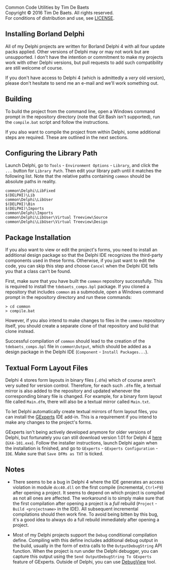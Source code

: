 
Common Code Utilities by Tim De Baets  
Copyright © 2016 Tim De Baets. All rights reserved.  
For conditions of distribution and use, see [LICENSE](../LICENSE).  

Installing Borland Delphi
-------------------------

All of my Delphi projects are written for Borland Delphi 4 with all four update packs applied. Other versions of Delphi may or may not work but are unsupported. I don't have the intention or commitment to make my projects work with other Delphi versions, but pull requests to add such compatibility are still welcome of course.

If you don't have access to Delphi 4 (which is admittedly a *very* old version), please don't hesitate to send me an e-mail and we'll work something out.

Building
--------

To build the project from the command line, open a Windows command prompt in the repository directory (note that Git Bash isn't supported), run the `compile.bat` script and follow the instructions.

If you also want to compile the project from within Delphi, some additional steps are required. These are outlined in the next sections.

Configuring the Library Path
----------------------------

Launch Delphi, go to `Tools` - `Environment Options` - `Library`, and click the `...` button for `Library Path`. Then edit your library path until it matches the following list. Note that the relative paths containing `common` should be absolute paths in reality.
```
common\Delphi\LibFixed
$(DELPHI)\Lib
common\Delphi\LibUser
$(DELPHI)\Bin
$(DELPHI)\Imports
common\Delphi\Imports
common\Delphi\LibUser\Virtual Treeview\Source
common\Delphi\LibUser\Virtual Treeview\Design
```

Package Installation
--------------------

If you also want to view or edit the project's forms, you need to install an additional design package so that the Delphi IDE recognizes the third-party components used in these forms. Otherwise, if you just want to edit the code, you can skip this step and choose `Cancel` when the Delphi IDE tells you that a class can't be found.

First, make sure that you have built the `common` repository successfully. This is required to install the `tdebaets_comps.bpl` package. If you cloned a repository that includes `common` as a submodule, open a Windows command prompt in the repository directory and run these commands:
```
> cd common
> compile.bat
```

However, if you also intend to make changes to files in the `common` repository itself, you should create a separate clone of that repository and build that clone instead.

Successful compilation of `common` should lead to the creation of the `tdebaets_comps.bpl` file in `common\Output`, which should be added as a design package in the Delphi IDE (`Component` - `Install Packages...`).

Textual Form Layout Files
-------------------------

Delphi 4 stores form layouts in binary files (`.dfm`) which of course aren't very suited for version control. Therefore, for each such `.dfm` file, a textual mirror is also added to the repository and updated whenever the corresponding binary file is changed. For example, for a binary form layout file called `Main.dfm`, there will also be a textual mirror called `Main.txt`.

To let Delphi automatically create textual mirrors of form layout files, you can install the [GExperts](http://www.gexperts.org/) IDE add-in. This is a requirement if you intend to make any changes to the project's forms.

GExperts isn't being actively developed anymore for older versions of Delphi, but fortunately you can still download version 1.01 for Delphi 4 [here](http://www.gexperts.org/download/#GX101) (`GX4-101.exe`). Follow the installer instructions, launch Delphi again when the installation is finished, and go to `GExperts` - `GExperts Configuration` - `IDE`. Make sure that `Save DFMs as TXT` is ticked.

Notes
-----

- There seems to be a bug in Delphi 4 where the IDE generates an access violation in module `dcc40.dll` on the first compile (incremental, `Ctrl+F9`) after opening a project. It seems to depend on which project is compiled as not all ones are affected. The workaround is to simply make sure that the first compilation after opening a project is a *full* rebuild (`Project` - `Build <projectname>` in the IDE). All subsequent incremental compilations should then work fine. To avoid being bitten by this bug, it's a good idea to always do a full rebuild immediately after opening a project.

- Most of my Delphi projects support the `Debug` conditional compilation define. Compiling with this define includes additional debug output in the build, usually in the form of extra calls to the `OutputDebugString` API function. When the project is run under the Delphi debugger, you can capture this output using the `Send OutputDebugString To GExperts` feature of GExperts. Outside of Delphi, you can use [DebugView](https://technet.microsoft.com/en-us/sysinternals/debugview.aspx) tool.
